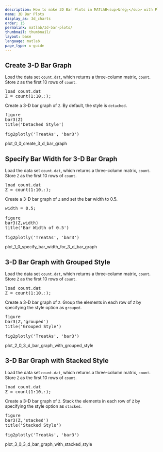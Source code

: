 ```yaml
---
description: How to make 3D Bar Plots in MATLAB<sup>&reg;</sup> with Plotly.
name: 3D Bar Plots
display_as: 3d_charts
order: 15
permalink: matlab/3d-bar-plots/
thumbnail: thumbnail/
layout: base
language: matlab
page_type: u-guide
---
```


## Create 3-D Bar Graph

Load the data set `count.dat`, which returns a three-column matrix, `count`. Store `Z` as the first 10 rows of `count`.

<pre class="mcode">
load count.dat
Z = count(1:10,:);
</pre>

Create a 3-D bar graph of `Z`. By default, the style is `detached`.

<pre class="mcode">
figure
bar3(Z)
title('Detached Style')

fig2plotly('TreatAs', 'bar3')
</pre>

plot_0_0_create_3_d_bar_graph



<!--------------------- EXAMPLE BREAK ------------------------->

## Specify Bar Width for 3-D Bar Graph

Load the data set `count.dat`, which returns a three-column matrix, `count`. Store `Z` as the first 10 rows of `count`.

<pre class="mcode">
load count.dat
Z = count(1:10,:);
</pre>

Create a 3-D bar graph of `Z` and set the bar width to 0.5.

<pre class="mcode">
width = 0.5;

figure
bar3(Z,width)
title('Bar Width of 0.5')

fig2plotly('TreatAs', 'bar3')
</pre>

plot_1_0_specify_bar_width_for_3_d_bar_graph



<!--------------------- EXAMPLE BREAK ------------------------->

## 3-D Bar Graph with Grouped Style

Load the data set `count.dat`, which returns a three-column matrix, `count`. Store `Z` as the first 10 rows of `count`.

<pre class="mcode">
load count.dat
Z = count(1:10,:);
</pre>

Create a 3-D bar graph of `Z`. Group the elements in each row of `Z` by specifying the style option as `grouped`.

<pre class="mcode">
figure
bar3(Z,'grouped')
title('Grouped Style')

fig2plotly('TreatAs', 'bar3')
</pre>

plot_2_0_3_d_bar_graph_with_grouped_style



<!--------------------- EXAMPLE BREAK ------------------------->

## 3-D Bar Graph with Stacked Style

Load the data set `count.dat`, which returns a three-column matrix, `count`. Store `Z` as the first 10 rows of `count`.

<pre class="mcode">
load count.dat
Z = count(1:10,:);
</pre>

Create a 3-D bar graph of `Z`. Stack the elements in each row of `Z` by specifying the style option as `stacked`.

<pre class="mcode">
figure
bar3(Z,'stacked')
title('Stacked Style')

fig2plotly('TreatAs', 'bar3')
</pre>

plot_3_0_3_d_bar_graph_with_stacked_style



<!--------------------- EXAMPLE BREAK ------------------------->

